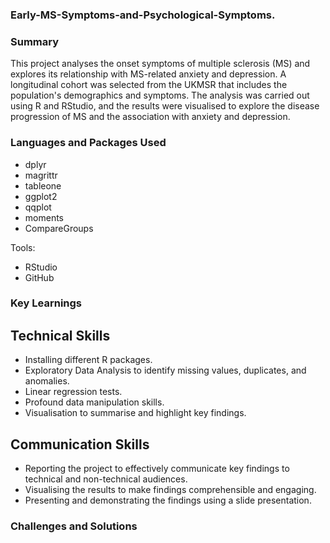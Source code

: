 ### Early-MS-Symptoms-and-Psychological-Symptoms.
### Summary
This project analyses the onset symptoms of multiple sclerosis (MS) and explores its relationship with MS-related anxiety and depression. A longitudinal cohort was selected from the UKMSR that includes the population's demographics and symptoms. The analysis was carried out using R and RStudio, and the results were visualised to explore the disease progression of MS and the association with anxiety and depression.
### Languages and Packages Used
- dplyr
- magrittr
- tableone
- ggplot2
- qqplot
- moments
- CompareGroups

Tools:
- RStudio
- GitHub

### Key Learnings
## Technical Skills
- Installing different R packages.
- Exploratory Data Analysis to identify missing values, duplicates, and anomalies.
- Linear regression tests.
- Profound data manipulation skills.
- Visualisation to summarise and highlight key findings.

## Communication Skills
- Reporting the project to effectively communicate key findings to technical and non-technical audiences.
- Visualising the results to make findings comprehensible and engaging.
- Presenting and demonstrating the findings using a slide presentation.

### Challenges and Solutions
## 
  
